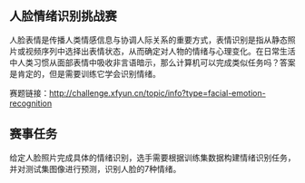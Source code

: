## 人脸情绪识别挑战赛

人脸表情是传播人类情感信息与协调人际关系的重要方式，表情识别是指从静态照片或视频序列中选择出表情状态，从而确定对人物的情绪与心理变化。在日常生活中人类习惯从面部表情中吸收非言语暗示，那么计算机可以完成类似任务吗？答案是肯定的，但是需要训练它学会识别情绪。

赛题链接：http://challenge.xfyun.cn/topic/info?type=facial-emotion-recognition

## 赛事任务

给定人脸照片完成具体的情绪识别，选手需要根据训练集数据构建情绪识别任务，并对测试集图像进行预测，识别人脸的7种情绪。
